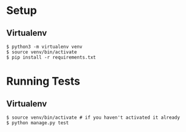 # Setup

## Virtualenv
```console
$ python3 -m virtualenv venv
$ source venv/bin/activate
$ pip install -r requirements.txt
```

# Running Tests

## Virtualenv
```console
$ source venv/bin/activate # if you haven't activated it already
$ python manage.py test
```
